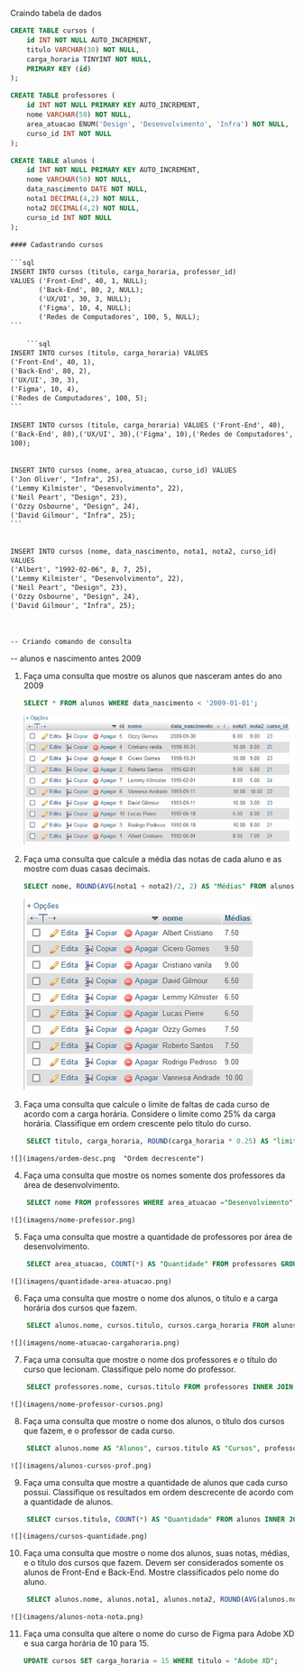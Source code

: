 Craindo tabela de dados

<!-- Criando tabelas -->
```sql
CREATE TABLE cursos (
    id INT NOT NULL AUTO_INCREMENT,
    titulo VARCHAR(30) NOT NULL,
    carga_horaria TINYINT NOT NULL,
    PRIMARY KEY (id)
);
```	

```sql	
CREATE TABLE professores (
    id INT NOT NULL PRIMARY KEY AUTO_INCREMENT,
    nome VARCHAR(50) NOT NULL,
    area_atuacao ENUM('Design', 'Desenvolvimento', 'Infra') NOT NULL,
    curso_id INT NOT NULL
);
```

```sql
CREATE TABLE alunos (
    id INT NOT NULL PRIMARY KEY AUTO_INCREMENT,
    nome VARCHAR(50) NOT NULL,
    data_nascimento DATE NOT NULL,
    nota1 DECIMAL(4,2) NOT NULL,
    nota2 DECIMAL(4,2) NOT NULL,
    curso_id INT NOT NULL
);
```	

<!-- Realizando cadastro -->

    #### Cadastrando cursos

    ```sql
    INSERT INTO cursos (titulo, carga_horaria, professor_id)
    VALUES ('Front-End', 40, 1, NULL);
           ('Back-End', 80, 2, NULL);
           ('UX/UI', 30, 3, NULL);
           ('Figma', 10, 4, NULL);
           ('Redes de Computadores', 100, 5, NULL);
    ```

        ```sql
    INSERT INTO cursos (titulo, carga_horaria) VALUES 
    ('Front-End', 40, 1),
    ('Back-End', 80, 2),
    ('UX/UI', 30, 3),
    ('Figma', 10, 4),
    ('Redes de Computadores', 100, 5);
    ```

    INSERT INTO cursos (titulo, carga_horaria) VALUES ('Front-End', 40),('Back-End', 80),('UX/UI', 30),('Figma', 10),('Redes de Computadores', 100);

    
    INSERT INTO cursos (nome, area_atuacao, curso_id) VALUES 
    ('Jon Oliver', "Infra", 25),
    ('Lemmy Kilmister', "Desenvolvimento", 22),
    ('Neil Peart', "Design", 23),
    ('Ozzy Osbourne', "Design", 24),
    ('David Gilmour', "Infra", 25);
    ```


    INSERT INTO cursos (nome, data_nascimento, nota1, nota2, curso_id) VALUES 
    ('Albert', "1992-02-06", 8, 7, 25),
    ('Lemmy Kilmister', "Desenvolvimento", 22),
    ('Neil Peart', "Design", 23),
    ('Ozzy Osbourne', "Design", 24),
    ('David Gilmour', "Infra", 25);


   
    -- Criando comando de consulta

-- alunos e nascimento antes 2009
1) Faça uma consulta que mostre os alunos que nasceram antes do ano 2009
    ```sql
    SELECT * FROM alunos WHERE data_nascimento < '2009-01-01';
    ```
    ![](imagens/menores%202009.png)


2) Faça uma consulta que calcule a média das notas de cada aluno e as mostre com duas casas decimais.
    ```sql
    SELECT nome, ROUND(AVG(nota1 + nota2)/2, 2) AS "Médias" FROM alunos GROUP BY nome;
    ```
    ![](imagens/medias-alunos.png)

3) Faça uma consulta que calcule o limite de faltas de cada curso de acordo com a carga horária. Considere o limite como 25% da carga horária. Classifique em ordem crescente pelo título do curso.
```sql	
    SELECT titulo, carga_horaria, ROUND(carga_horaria * 0.25) AS "limite de faltas" FROM cursos ORDER BY titulo DESC;
```	
    ![](imagens/ordem-desc.png  "Ordem decrescente")


4) Faça uma consulta que mostre os nomes somente dos professores da área de desenvolvimento.
```sql	
    SELECT nome FROM professores WHERE area_atuacao ="Desenvolvimento";
```	
    ![](imagens/nome-professor.png)

5) Faça uma consulta que mostre a quantidade de professores por área de desenvolvimento.
```sql	
    SELECT area_atuacao, COUNT(*) AS "Quantidade" FROM professores GROUP BY area_atuacao;
```	
    ![](imagens/quantidade-area-atuacao.png)

6) Faça uma consulta que mostre o nome dos alunos, o título e a carga horária dos cursos que fazem.
```sql
    SELECT alunos.nome, cursos.titulo, cursos.carga_horaria FROM alunos INNER JOIN cursos ON alunos.curso_id = cursos.id;
```	
    ![](imagens/nome-atuacao-cargahoraria.png)

7) Faça uma consulta que mostre o nome dos professores e o título do curso que lecionam. Classifique pelo nome do professor.
```sql
    SELECT professores.nome, cursos.titulo FROM professores INNER JOIN cursos ON professores.curso_id = cursos.id ORDER BY professores.nome;
```	
    ![](imagens/nome-professor-cursos.png)

8) Faça uma consulta que mostre o nome dos alunos, o título dos cursos que fazem, e o professor de cada curso.
```sql	
    SELECT alunos.nome AS "Alunos", cursos.titulo AS "Cursos", professores.nome AS "Professores" FROM alunos INNER JOIN cursos ON alunos.curso_id = cursos.id INNER JOIN professores ON cursos.professor_id = professores.id;
```	
    ![](imagens/alunos-cursos-prof.png)


9) Faça uma consulta que mostre a quantidade de alunos que cada curso possui. Classifique os resultados em ordem descrecente de acordo com a quantidade de alunos.
```sql
    SELECT cursos.titulo, COUNT(*) AS "Quantidade" FROM alunos INNER JOIN cursos ON alunos.curso_id = cursos.id GROUP BY cursos.titulo ORDER BY Quantidade DESC;
```	
    ![](imagens/cursos-quantidade.png)

10) Faça uma consulta que mostre o nome dos alunos, suas notas, médias, e o título dos cursos que fazem. Devem ser considerados somente os alunos de Front-End e Back-End. Mostre classificados pelo nome do aluno.
```sql	
    SELECT alunos.nome, alunos.nota1, alunos.nota2, ROUND(AVG(alunos.nota1 + alunos.nota2)/2, 2) AS "Médias", cursos.titulo FROM alunos INNER JOIN cursos ON alunos.curso_id = cursos.id WHERE cursos.titulo = "Front-End" OR cursos.titulo = "Back-End" GROUP BY alunos.nome ORDER BY alunos.nome;
```	

    ![](imagens/alunos-nota-nota.png)

11) Faça uma consulta que altere o nome do curso de Figma para Adobe XD e sua carga horária de 10 para 15.
    
    ```sql
    UPDATE cursos SET carga_horaria = 15 WHERE titulo = "Adobe XD";
    ```